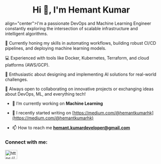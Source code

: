 <h1 align="center">Hi 👋, I'm Hemant Kumar</h1>
<p> align="center">I'm a passionate DevOps and Machine Learning Engineer constantly exploring the intersection of scalable infrastructure and intelligent algorithms.</p>

<p>🌱 Currently honing my skills in automating workflows, building robust CI/CD pipelines, and deploying machine learning models.</p>
<p>💻 Experienced with tools like Docker, Kubernetes, Terraform, and cloud platforms (AWS/GCP).</p>
<p>🤖 Enthusiastic about designing and implementing AI solutions for real-world challenges.</p>
<p>🚀 Always open to collaborating on innovative projects or exchanging ideas about DevOps, ML, and everything tech!</p>


- 🔭 I’m currently working on **Machine Learning**

- 📝 I recently started writing on [https://medium.com/@hemantkumarhk](https://medium.com/@hemantkumarhk)

- 📫 How to reach me **hemant.kumardeveloper@gmail.com**

<h3 align="left">Connect with me:</h3>
<p align="left">
<a href="https://linkedin.com/in/https://www.linkedin.com/in/hemant-kumar-461867281/" target="blank"><img align="center" src="https://raw.githubusercontent.com/rahuldkjain/github-profile-readme-generator/master/src/images/icons/Social/linked-in-alt.svg" alt="https://www.linkedin.com/in/hemant-kumar-461867281/" height="30" width="40" /></a>
</p>

